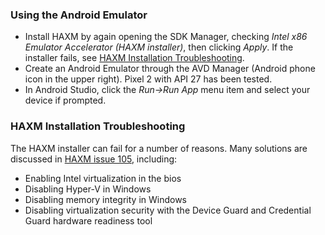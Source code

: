 ### Using the Android Emulator

- Install HAXM by again opening the SDK Manager, checking *Intel x86 Emulator Accelerator (HAXM installer)*, then clicking *Apply*. If the installer fails, see [HAXM Installation Troubleshooting](#HAXM-Installation-Troubleshooting).
- Create an Android Emulator through the AVD Manager (Android phone icon in the upper right). Pixel 2 with API 27 has been tested.
- In Android Studio, click the *Run->Run App* menu item and select your device if prompted.

### HAXM Installation Troubleshooting

The HAXM installer can fail for a number of reasons. Many solutions are discussed in [HAXM issue 105](https://github.com/intel/haxm/issues/105), including:

- Enabling Intel virtualization in the bios
- Disabling Hyper-V in Windows
- Disabling memory integrity in Windows
- Disabling virtualization security with the Device Guard and Credential Guard hardware readiness tool
